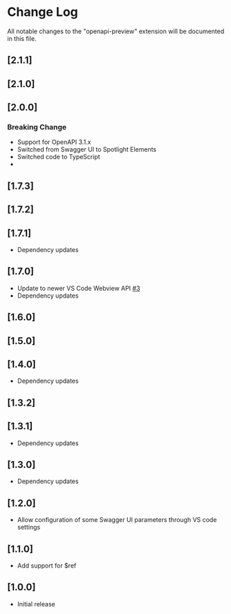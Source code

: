 # Change Log
All notable changes to the "openapi-preview" extension will be documented in this file.

## [2.1.1]
## [2.1.0]
## [2.0.0]
### Breaking Change
- Support for OpenAPI 3.1.x
- Switched from Swagger UI to Spotlight Elements
- Switched code to TypeScript
-
## [1.7.3]
## [1.7.2]
## [1.7.1]
- Dependency updates
## [1.7.0]
- Update to newer VS Code Webview API [#3](https://github.com/zoellner/openapi-preview/issues/3)
- Dependency updates

## [1.6.0]
## [1.5.0]
## [1.4.0]
- Dependency updates

## [1.3.2]
## [1.3.1]
- Dependency updates

## [1.3.0]
- Dependency updates

## [1.2.0]
- Allow configuration of some Swagger UI parameters through VS code settings

## [1.1.0]
- Add support for $ref

## [1.0.0]
- Initial release
